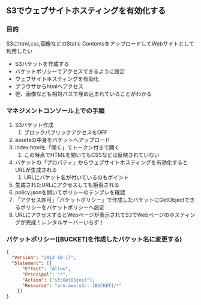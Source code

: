 ## S3でウェブサイトホスティングを有効化する

### 目的

S3にhtml,css,画像などのStatic ContentsをアップロードしてWebサイトとして利用したい

- S3バケットを作成する
- バケットポリシーでアクセスできるように設定
- ウェブサイトホスティングを有効化
- ブラウザからhtmlへアクセス
- 他、画像なども相対パスで埋め込まれていることがわかる

### マネジメントコンソール上での手順

1. S3バケット作成
   1. ブロックパブリックアクセスをOFF
2. assetsの中身をバケットへアップロード
3. index.htmlを「開く」でトークン付きで開く
   1. この時点でHTMLを開いてもCSSなどは反映されていない
4. バケットの「プロパティ」からウェブサイトホスティングを有効化するとURLが生成される
   1. URLにバケット名が付いているのもポイント
5. 生成されたURLにアクセスしても拒否される
6. policy.jsonを開いてポリシーのテンプレを確認
7. 「アクセス許可」「バケットポリシー」で作成したバケットにGetObjectできるポリシーをバケットポリシーへ設定
8. URLにアクセスするとWebページが表示されてS3でWebページのホスティングが完成！レンタルサーバーいらず！

### バケットポリシー([BUCKET]を作成したバケット名に変更する)

```json
{
  "Version": "2012-10-17",
  "Statement": [{
      "Effect": "Allow",
      "Principal": "*",
      "Action": ["s3:GetObject"],
      "Resource": "arn:aws:s3:::[BUCKET]/*"
    }]
}
```